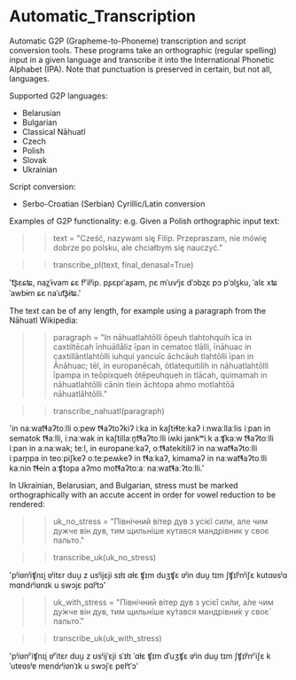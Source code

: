 # Automatic_Transcription
Automatic G2P (Grapheme-to-Phoneme) transcription and script conversion tools.
These programs take an orthographic (regular spelling) input in a given language and transcribe it into the International Phonetic Alphabet (IPA). Note that punctuation is preserved in certain, but not all, languages.

Supported G2P languages:
- Belarusian
- Bulgarian
- Classical Nāhuatl
- Czech
- Polish
- Slovak
- Ukrainian

Script conversion:
- Serbo-Croatian (Serbian) Cyrillic/Latin conversion 

Examples of G2P functionality:
e.g. Given a Polish orthographic input text: 
>> text = "Cześć, nazywam się Filip. Przepraszam, nie mówię dobrze po polsku, ale chciałbym się nauczyć."

>> transcribe_pl(text, final_denasal=True)

't͡ʂɛɕʨ, naz̪ˈɨvam ɕɛ fʲˈilʲip. pʂɛpɾˈaʂam, ɲɛ mˈuvʲjɛ dˈɔbʐɛ pɔ pˈɔls̪ku, ˈalɛ xʨˈawbɨm ɕɛ naˈut͡ʂɨʨ.'

The text can be of any length, for example using a paragraph from the Nāhuatl Wikipedia:

>> paragraph = "In nāhuatlahtōlli ōpeuh tlahtohquih īca in caxtiltēcah īnhuāllāliz īpan in cematoc tlālli, īnāhuac in caxtillāntlahtōlli iuhqui yancuīc āchcāuh tlahtōlli īpan in Ānāhuac; tēl, in europanēcah, ōtlatequitilih in nāhuatlahtōlli īpampa in teōpixqueh ōtēpeuhqueh in tlācah, quimamah in nāhuatlahtōlli cānin tlein āchtopa ahmo motlahtōā nāhuatlāhtōlli."

>> transcribe_nahuatl(paragraph)

'in naːwat͡ɬaʔtoːlli oːpew t͡ɬaʔtoʔkiʔ iːka in kaʃtiɬteːkaʔ iːnwaːllaːlis iːpan in sematok t͡ɬaːlli, iːnaːwak in kaʃtillaːn̥t͡ɬaʔtoːlli iʍki jankʷiːk aːʧkaːw t͡ɬaʔtoːlli iːpan in aːnaːwak; teːl, in europaneːkaʔ, oːt͡ɬatekitiliʔ in naːwat͡ɬaʔtoːlli iːpam̥pa in teoːpiʃkeʔ oːteːpeʍkeʔ in t͡ɬaːkaʔ, kimamaʔ in naːwat͡ɬaʔtoːlli kaːnin t͡ɬein aːʧtopa aʔmo mot͡ɬaʔtoːaː naːwat͡ɬaːʔtoːlli.'

In Ukrainian, Belarusian, and Bulgarian, stress must be marked orthographically with an accute accent in order for vowel reduction to be rendered:
>> uk_no_stress = "Північний вітер дув з усієї сили, але чим дужче він дув, тим щильніше кутався мандрівник у своє пальто."

>> transcribe_uk(uk_no_stress)

'pʲiʋnʲiʧnɪi̯ ʋʲitɛr duu̯ z usʲijɛji sɪɫɪ ɑɫɛ ʧɪm duʒʧɛ ʋʲin duu̯ tɪm ʃʧɪlʲnʲiʃɛ kutɑʋsʲɑ mɑndɾʲiʋnɪk u swɔjɛ pɑlʲtɔ'

>> uk_with_stress = "Півні́чний ві́тер дув з усіє́ї си́ли, а́ле чим ду́жче він дув, тим щильні́ше ку́тався мандрівни́к у своє́ пальто́."

>> transcribe_uk(uk_with_stress)

'pʲiʋnʲˈiʧnɪi̯ ʋʲˈitɛr duu̯ z ʊsʲijˈɛji sˈɪɫɪ ˈɑɫɛ ʧɪm dˈuʒʧɛ ʋʲin duu̯ tɪm ʃʧɪlʲnʲˈiʃɛ kˈutɐʋsʲɐ mɐndɾʲiʋnˈɪk u swɔjˈɛ pɐlʲtˈɔ'
